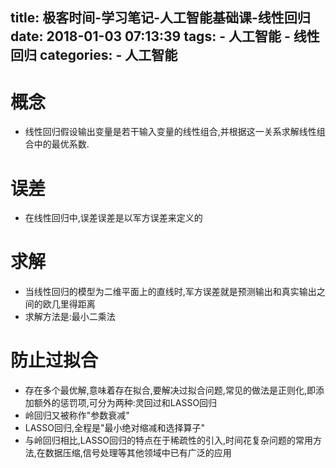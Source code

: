 title: 极客时间-学习笔记-人工智能基础课-线性回归
date: 2018-01-03 07:13:39
tags:
    - 人工智能
    - 线性回归
categories:
    - 人工智能
---
# 概念
- 线性回归假设输出变量是若干输入变量的线性组合,并根据这一关系求解线性组合中的最优系数.

# 误差
- 在线性回归中,误差误差是以军方误差来定义的

# 求解
- 当线性回归的模型为二维平面上的直线时,军方误差就是预测输出和真实输出之间的欧几里得距离
- 求解方法是:最小二乘法

# 防止过拟合
- 存在多个最优解,意味着存在拟合,要解决过拟合问题,常见的做法是正则化,即添加额外的惩罚项,可分为两种:灵回过和LASSO回归
- 岭回归又被称作"参数衰减"
- LASSO回归,全程是"最小绝对缩减和选择算子"
- 与岭回归相比,LASSO回归的特点在于稀疏性的引入,时间花复杂问题的常用方法,在数据压缩,信号处理等其他领域中已有广泛的应用
